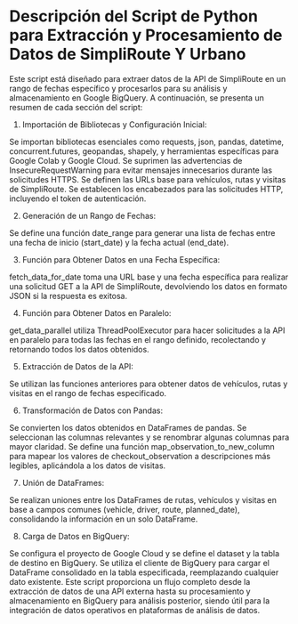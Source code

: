 # Descripción del Script de Python para Extracción y Procesamiento de Datos de SimpliRoute Y Urbano
Este script está diseñado para extraer datos de la API de SimpliRoute en un rango de fechas específico y procesarlos para su análisis y almacenamiento en Google BigQuery. A continuación, se presenta un resumen de cada sección del script:

1. Importación de Bibliotecas y Configuración Inicial:

Se importan bibliotecas esenciales como requests, json, pandas, datetime, concurrent.futures, geopandas, shapely, y herramientas específicas para Google Colab y Google Cloud.
Se suprimen las advertencias de InsecureRequestWarning para evitar mensajes innecesarios durante las solicitudes HTTPS.
Se definen las URLs base para vehículos, rutas y visitas de SimpliRoute.
Se establecen los encabezados para las solicitudes HTTP, incluyendo el token de autenticación.

2. Generación de un Rango de Fechas:

Se define una función date_range para generar una lista de fechas entre una fecha de inicio (start_date) y la fecha actual (end_date).

3. Función para Obtener Datos en una Fecha Específica:

fetch_data_for_date toma una URL base y una fecha específica para realizar una solicitud GET a la API de SimpliRoute, devolviendo los datos en formato JSON si la respuesta es exitosa.

4. Función para Obtener Datos en Paralelo:

get_data_parallel utiliza ThreadPoolExecutor para hacer solicitudes a la API en paralelo para todas las fechas en el rango definido, recolectando y retornando todos los datos obtenidos.

5. Extracción de Datos de la API:

Se utilizan las funciones anteriores para obtener datos de vehículos, rutas y visitas en el rango de fechas especificado.

6. Transformación de Datos con Pandas:

Se convierten los datos obtenidos en DataFrames de pandas.
Se seleccionan las columnas relevantes y se renombrar algunas columnas para mayor claridad.
Se define una función map_observation_to_new_column para mapear los valores de checkout_observation a descripciones más legibles, aplicándola a los datos de visitas.

7. Unión de DataFrames:

Se realizan uniones entre los DataFrames de rutas, vehículos y visitas en base a campos comunes (vehicle, driver, route, planned_date), consolidando la información en un solo DataFrame.

8. Carga de Datos en BigQuery:

Se configura el proyecto de Google Cloud y se define el dataset y la tabla de destino en BigQuery.
Se utiliza el cliente de BigQuery para cargar el DataFrame consolidado en la tabla especificada, reemplazando cualquier dato existente.
Este script proporciona un flujo completo desde la extracción de datos de una API externa hasta su procesamiento y almacenamiento en BigQuery para análisis posterior, siendo útil para la integración de datos operativos en plataformas de análisis de datos.






